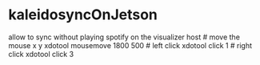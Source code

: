 # kaleidosyncOnJetson
allow to sync without playing spotify on the visualizer host # move the mouse  x    y xdotool mousemove 1800 500 # left click xdotool click 1 # right click xdotool click 3
